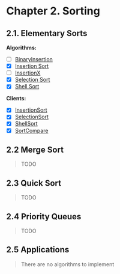 # Chapter 2. Sorting

## 2.1. Elementary Sorts

**Algorithms:**

- [ ] [BinaryInsertion](https://algs4.cs.princeton.edu/code/edu/princeton/cs/algs4/BinaryInsertion.java.html)
- [x] [Insertion Sort](/js/lib/sorting/insertion-sort.js)
- [ ] [InsertionX](https://algs4.cs.princeton.edu/code/edu/princeton/cs/algs4/InsertionX.java.html)
- [x] [Selection Sort](/js/lib/sorting/selection-sort.js)
- [x] [Shell Sort](/js/lib/sorting/shell-sort.js)

**Clients:**

- [x] [InsertionSort](/bin/InsertionSort)
- [x] [SelectionSort](/bin/SelectionSort)
- [x] [ShellSort](/bin/ShellSort)
- [x] [SortCompare](/bin/SortCompare)

## 2.2 Merge Sort

> TODO

## 2.3 Quick Sort

> TODO

## 2.4 Priority Queues
> TODO

## 2.5 Applications

> There are no algorithms to implement
